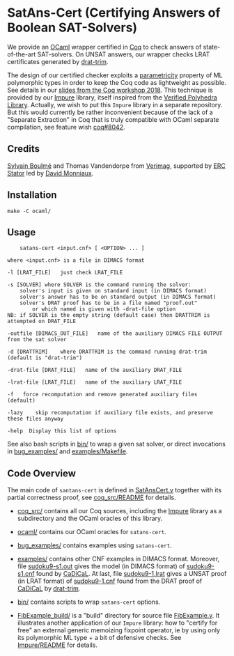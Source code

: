 # SatAns-Cert (Certifying Answers of Boolean SAT-Solvers)

We provide an [OCaml](http://ocaml.org/) wrapper certified in [Coq](https://coq.inria.fr/) to check answers of state-of-the-art SAT-solvers.
On UNSAT answers, our wrapper checks LRAT certificates generated by [drat-trim](https://github.com/marijnheule/drat-trim).

The design of our certified checker exploits a [parametricity](http://homepages.inf.ed.ac.uk/wadler/topics/parametricity.html) property of ML polymorphic types in order to keep the Coq code as lightweight as possible.
See details in our [slides from the Coq workshop 2018](https://coqworkshop2018.inria.fr/files/2018/07/coq2018_talk_boulme.pdf).
This technique is provided by our [Impure](coq_src/Impure) library, itself inspired from the [Verified Polyhedra Library](https://github.com/VERIMAG-Polyhedra/VPL). Actually, we wish to put this `Impure` library in a separate repository. But this would currently be rather inconvenient because of the lack of a "Separate Extraction" in Coq that is truly compatible with OCaml separate compilation, see feature wish [coq#8042](https://github.com/coq/coq/issues/8042).

## Credits

[Sylvain Boulmé](mailto:Sylvain.Boulme@univ-grenoble-alpes.fr) and Thomas Vandendorpe from [Verimag](http://www-verimag.imag.fr/), supported by [ERC Stator](http://stator.imag.fr/w/index.php/Main_Page)
led by [David Monniaux](http://www-verimag.imag.fr/~monniaux/).

## Installation

    make -C ocaml/

## Usage


        satans-cert <input.cnf> [ <OPTION> ... ]

    where <input.cnf> is a file in DIMACS format

    -l [LRAT_FILE] 	 just check LRAT_FILE

    -s [SOLVER] where SOLVER is the command running the solver:
        solver's input is given on standard input (in DIMACS format)
	    solver's answer has to be on standard output (in DIMACS format)
	    solver's DRAT proof has to be in a file named "proof.out" 
		    or which named is given with -drat-file option
	NB: if SOLVER is the empty string (default case) then DRATTRIM is attempted on DRAT_FILE

    -outfile [DIMACS_OUT_FILE] 	 name of the auxiliary DIMACS FILE OUTPUT from the sat solver 

    -d [DRATTRIM] 	 where DRATTRIM is the command running drat-trim (default is "drat-trim")

    -drat-file [DRAT_FILE] 	 name of the auxiliary DRAT_FILE 

    -lrat-file [LRAT_FILE] 	 name of the auxiliary LRAT_FILE 

    -f 	 force recomputation and remove generated auxiliary files (default)

    -lazy 	 skip recomputation if auxiliary file exists, and preserve these files anyway

    -help  Display this list of options



See also bash scripts in [bin/](https://github.com/boulme/satans-cert/tree/master/bin) to wrap a given sat solver,
or direct invocations in [bug_examples/](bug_examples) and [examples/Makefile](examples/Makefile).

## Code Overview

The main code of `santans-cert` is defined in [SatAnsCert.v](coq_src/SatAnsCert.v) together with its partial correctness proof, see [coq_src/README](coq_src/) for details.

- [coq_src/](coq_src) contains all our Coq sources, including the [Impure](coq_src/Impure) library as a subdirectory and the OCaml oracles of this library.

- [ocaml/](ocaml) contains our OCaml oracles for `satans-cert`.

- [bug_examples/](bug_examples) contains examples using `satans-cert`.

- [examples/](examples) contains other CNF examples in DIMACS format.
Moreover, file [sudoku9-s1.out](examples/sudoku9-s1.out) gives the model (in DIMACS format) of [sudoku9-s1.cnf](examples/sudoku9-s1.cnf) found by [CaDiCaL](http://fmv.jku.at/cadical/).
At last, file [sudoku9-1.lrat](examples/sudoku9-1.lrat) gives a UNSAT proof (in LRAT format) of [sudoku9-1.cnf](examples/sudoku9-1.cnf) found from the DRAT proof of [CaDiCaL](http://fmv.jku.at/cadical/)
by [drat-trim](https://www.cs.utexas.edu/~marijn/drat-trim/).

- [bin/](bin) contains scripts to wrap `satans-cert` options.

- [FibExample_build/](FibExample_build) is a "build" directory for source file [FibExample.v](coq_src/Impure/FibExample.v). It illustrates another application of our `Impure` library: how to "certify for free" an external generic memoizing fixpoint operator, ie by using only its polymorphic ML type + a bit of defensive checks. See [Impure/README](coq_src/Impure) for details.
